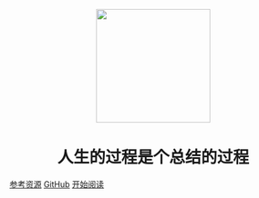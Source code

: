 <p align="center">
<img src="https://ss0.bdstatic.com/70cFvHSh_Q1YnxGkpoWK1HF6hhy/it/u=2481424715,2807309609&fm=26&gp=0.jpg" width="200" height="200"/>
</p>
<h1 align="center">人生的过程是个总结的过程</h1>

[参考资源](https://shimo.im/docs/MuiACIg1HlYfVxrj/)
[GitHub](https://aben1900.github.io/docs)
[开始阅读](#docs-youqn)
